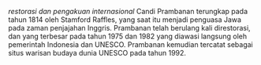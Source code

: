 *restorasi dan pengakuan internasional*
Candi Prambanan terungkap pada tahun 1814 oleh Stamford Raffles, yang saat itu menjadi penguasa Jawa pada zaman penjajahan Inggris. Prambanan telah berulang kali direstorasi, dan yang terbesar pada tahun 1975 dan 1982 yang diawasi langsung oleh pemerintah Indonesia dan UNESCO. Prambanan kemudian tercatat sebagai situs warisan budaya dunia UNESCO pada tahun 1992.            